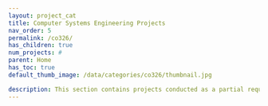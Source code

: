 ```yaml
---
layout: project_cat
title: Computer Systems Engineering Projects
nav_order: 5
permalink: /co326/
has_children: true
num_projects: #
parent: Home
has_toc: true
default_thumb_image: /data/categories/co326/thumbnail.jpg

description: This section contains projects conducted as a partial requirement to complete the course CO326. The timeline for the project is semester 6 (second semester of the third year) of the undergraduate. The main objective of this is to give students a hand on experience of Industrial Communication Networks.
---
```

